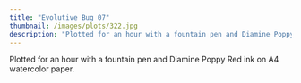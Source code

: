 ```yaml
---
title: "Evolutive Bug 07"
thumbnail: /images/plots/322.jpg
description: "Plotted for an hour with a fountain pen and Diamine Poppy Red ink on A4 watercolor paper."
---
```



Plotted for an hour with a fountain pen and Diamine Poppy Red ink on A4 watercolor paper.